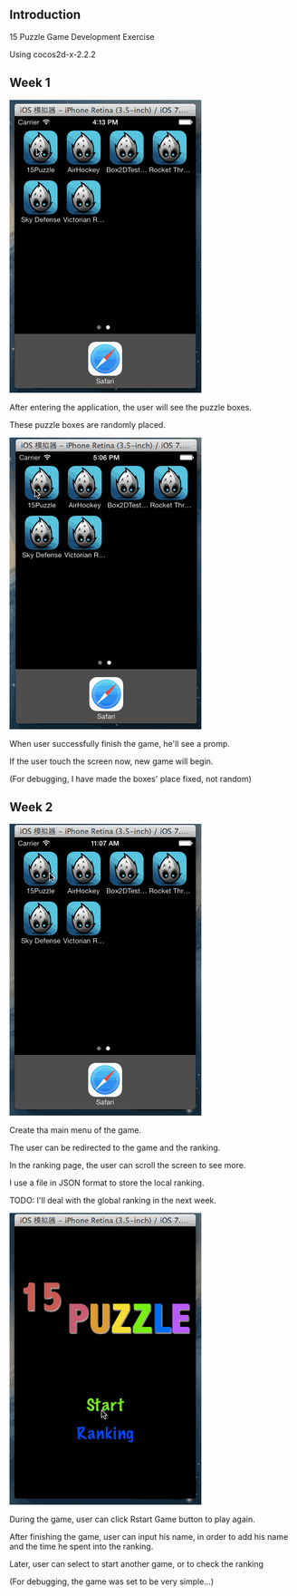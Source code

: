 ## Introduction
15 Puzzle Game Development Exercise

Using cocos2d-x-2.2.2

## Week 1
<img src="https://github.com/cliffzhaobupt/15Puzzle/raw/master/SampleGIF/basic_move.gif"/>

After entering the application, the user will see the puzzle boxes.

These puzzle boxes are randomly placed.

<img src="https://github.com/cliffzhaobupt/15Puzzle/raw/master/SampleGIF/finish_game.gif"/>

When user successfully finish the game, he'll see a promp.

If the user touch the screen now, new game will begin.

(For debugging, I have made the boxes' place fixed, not random)

## Week 2
<img src="https://github.com/cliffzhaobupt/15Puzzle/raw/master/SampleGIF/main_menu_and_ranking.gif"/>

Create tha main menu of the game.

The user can be redirected to the game and the ranking.

In the ranking page, the user can scroll the screen to see more.

I use a file in JSON format to store the local ranking.

TODO: I'll deal with the global ranking in the next week.

<img src="https://github.com/cliffzhaobupt/15Puzzle/raw/master/SampleGIF/finish_game_week_2.gif"/>

During the game, user can click Rstart Game button to play again.

After finishing the game, user can input his name, in order to add his name and the time he spent into the ranking.

Later, user can select to start another game, or to check the ranking

(For debugging, the game was set to be very simple...)
